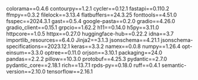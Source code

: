colorama==0.4.6
contourpy==1.2.1
cycler==0.12.1
fastapi==0.110.2
ffmpy==0.3.2
filelock==3.13.4
flatbuffers==24.3.25
fonttools==4.51.0
fsspec==2024.3.1
gast==0.5.4
google-pasta==0.2.0
gradio==4.26.0
gradio_client==0.15.1
grpcio==1.62.2
h11==0.14.0
h5py==3.11.0
httpcore==1.0.5
httpx==0.27.0
huggingface-hub==0.22.2
idna==3.7
importlib_resources==6.4.0
Jinja2==3.1.3
jsonschema==4.21.1
jsonschema-specifications==2023.12.1
keras==3.3.2
namex==0.0.8
numpy==1.26.4
opt-einsum==3.3.0
optree==0.11.0
orjson==3.10.1
packaging==24.0
pandas==2.2.2
pillow==10.3.0
protobuf==4.25.3
pydantic==2.7.0
pydantic_core==2.18.1
rich==13.7.1
rpds-py==0.18.0
ruff==0.4.1
semantic-version==2.10.0
tensorflow==2.16.1
